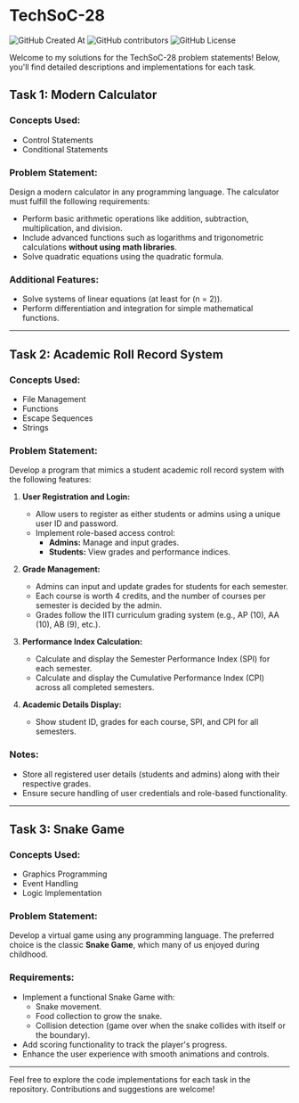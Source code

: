 # TechSoC-28
![GitHub Created At](https://img.shields.io/github/created-at/Stonky-Boi/TechSoc_28_PS)
![GitHub contributors](https://img.shields.io/github/contributors/Stonky-Boi/TechSoC_28_PS)
![GitHub License](https://img.shields.io/github/license/Stonky-Boi/TechSoc_28_PS)

Welcome to my solutions for the TechSoC-28 problem statements! Below, you'll find detailed descriptions and implementations for each task.

## Task 1: Modern Calculator
### Concepts Used:
- Control Statements
- Conditional Statements

### Problem Statement:
Design a modern calculator in any programming language. The calculator must fulfill the following requirements:
- Perform basic arithmetic operations like addition, subtraction, multiplication, and division.
- Include advanced functions such as logarithms and trigonometric calculations **without using math libraries**.
- Solve quadratic equations using the quadratic formula.

### Additional Features:
- Solve systems of linear equations (at least for \(n = 2\)).
- Perform differentiation and integration for simple mathematical functions.

---

## Task 2: Academic Roll Record System
### Concepts Used:
- File Management
- Functions
- Escape Sequences
- Strings

### Problem Statement:
Develop a program that mimics a student academic roll record system with the following features:

1. **User Registration and Login:**
   - Allow users to register as either students or admins using a unique user ID and password.
   - Implement role-based access control:
     - **Admins:** Manage and input grades.
     - **Students:** View grades and performance indices.

2. **Grade Management:**
   - Admins can input and update grades for students for each semester.
   - Each course is worth 4 credits, and the number of courses per semester is decided by the admin.
   - Grades follow the IITI curriculum grading system (e.g., AP (10), AA (10), AB (9), etc.).

3. **Performance Index Calculation:**
   - Calculate and display the Semester Performance Index (SPI) for each semester.
   - Calculate and display the Cumulative Performance Index (CPI) across all completed semesters.

4. **Academic Details Display:**
   - Show student ID, grades for each course, SPI, and CPI for all semesters.

### Notes:
- Store all registered user details (students and admins) along with their respective grades.
- Ensure secure handling of user credentials and role-based functionality.

---

## Task 3: Snake Game
### Concepts Used:
- Graphics Programming
- Event Handling
- Logic Implementation

### Problem Statement:
Develop a virtual game using any programming language. The preferred choice is the classic **Snake Game**, which many of us enjoyed during childhood.

### Requirements:
- Implement a functional Snake Game with:
  - Snake movement.
  - Food collection to grow the snake.
  - Collision detection (game over when the snake collides with itself or the boundary).
- Add scoring functionality to track the player's progress.
- Enhance the user experience with smooth animations and controls.

---

Feel free to explore the code implementations for each task in the repository. Contributions and suggestions are welcome!
